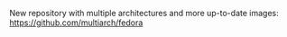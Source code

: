 New repository with multiple architectures and more up-to-date images: https://github.com/multiarch/fedora
